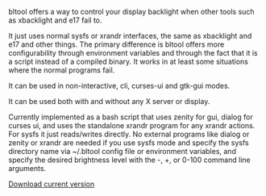 bltool offers a way to control your display backlight when other tools such as xbacklight and e17 fail to.

It just uses normal sysfs or xrandr interfaces, the same as xbacklight and e17 and other things. The primary difference is bltool offers more configurability through environment variables and through the fact that it is a script instead of a compiled binary. It works in at least some situations where the normal programs fail.

It can be used in non-interactive, cli, curses-ui and gtk-gui modes.

It can be used both with and without any X server or display.

Currently implemented as a bash script that uses zenity for gui, dialog for curses ui, and uses the standalone xrandr program for any xrandr actions. For sysfs it just reads/writes directly. No external programs like dialog or zenity or xrandr are needed if you use sysfs mode and specify the sysfs directory name via ~/.bltool config file or environment variables, and specify the desired brightness level with the -, +, or 0-100 command line arguments.

[Download current version](http://bltool.googlecode.com/svn/trunk/bltool)